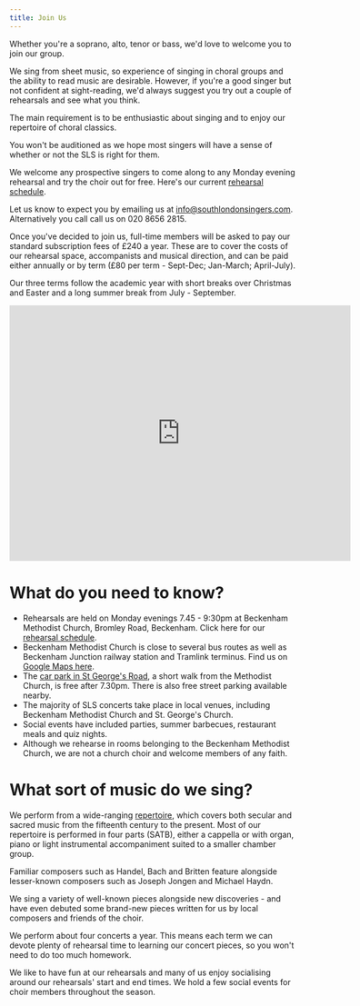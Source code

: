 ```yaml
---
title: Join Us
---
```


Whether you're a soprano, alto, tenor or bass, we'd love to welcome you to join our group.

We sing from sheet music, so experience of singing in choral groups and the ability to read music are desirable. However, if you're a good singer but not confident at sight-reading, we'd always suggest you try out a couple of rehearsals and see what you think.

The main requirement is to be enthusiastic about singing and to enjoy our repertoire of choral classics.

You won't be auditioned as we hope most singers will have a sense of whether or not the SLS is right for them.

We welcome any prospective singers to come along to any Monday evening rehearsal and try the choir out for free. Here's our current [rehearsal schedule](documents/schedule-2025-spring-summer.pdf).

Let us know to expect you by emailing us at info@southlondonsingers.com. Alternatively you call call us on 020 8656 2815.

Once you've decided to join us, full-time members will be asked to pay our standard subscription fees of £240 a year. These are to cover the costs of our rehearsal space, accompanists and musical direction, and can be paid either annually or by term (£80 per term - Sept-Dec; Jan-March; April-July).

Our three terms follow the academic year with short breaks over Christmas and Easter and a long summer break from July - September.

<iframe style="border: 0;" src="https://www.google.com/maps/embed?pb=!1m18!1m12!1m3!1d2488.7266448204055!2d-0.02555628407771291!3d51.40807722578113!2m3!1f0!2f0!3f0!3m2!1i1024!2i768!4f13.1!3m3!1m2!1s0x487601c3cdd7067b%3A0x59fcbc84da287522!2sBeckenham%20Methodist%20Church!5e0!3m2!1sen!2suk!4v1644948808599!5m2!1sen!2suk" width="600" height="450" allowfullscreen="allowfullscreen">
</iframe>

# What do you need to know?

- Rehearsals are held on Monday evenings 7.45 - 9:30pm at Beckenham Methodist Church, Bromley Road, Beckenham. Click here for our [rehearsal schedule](documents/schedule-2025-spring-summer.pdf).
- Beckenham Methodist Church is close to several bus routes as well as Beckenham Junction railway station and Tramlink terminus. Find us on [Google Maps here](https://goo.gl/maps/SPFvvvcC1jqvMZWw5).
- The [car park in St George's Road](https://goo.gl/maps/KVvUytDbxrHgyAcs5), a short walk from the Methodist Church, is free after 7.30pm. There is also free street parking available nearby.
- The majority of SLS concerts take place in local venues, including Beckenham Methodist Church and St. George's Church.
- Social events have included parties, summer barbecues, restaurant meals and quiz nights.
- Although we rehearse in rooms belonging to the Beckenham Methodist Church, we are not a church choir and welcome members of any faith.

# What sort of music do we sing?

We perform from a wide-ranging [repertoire](documents/repertoire.pdf), which covers both secular and sacred music from the fifteenth century to the present. Most of our repertoire is performed in four parts (SATB), either a cappella or with organ, piano or light instrumental accompaniment suited to a smaller chamber group.

Familiar composers such as Handel, Bach and Britten feature alongside lesser-known composers such as Joseph Jongen and Michael Haydn.

We sing a variety of well-known pieces alongside new discoveries - and have even debuted some brand-new pieces written for us by local composers and friends of the choir.

We perform about four concerts a year. This means each term we can devote plenty of rehearsal time to learning our concert pieces, so you won't need to do too much homework.

We like to have fun at our rehearsals and many of us enjoy socialising around our rehearsals' start and end times. We hold a few social events for choir members throughout the season.
